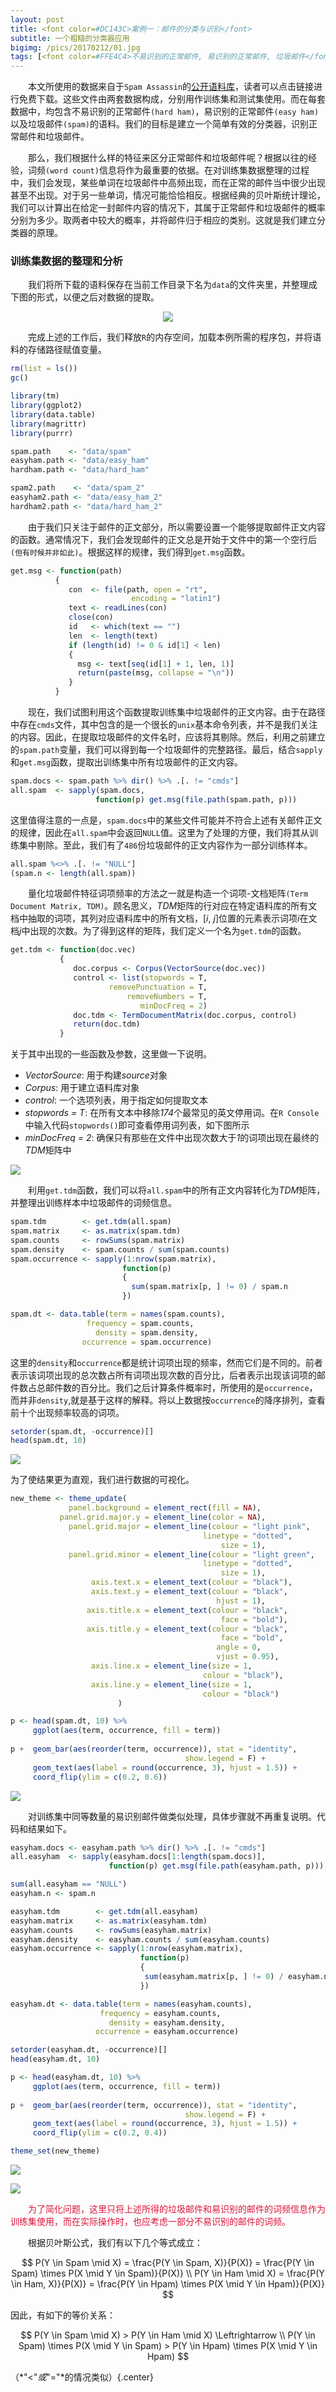 ```yaml
---
layout: post
title: <font color=#DC143C>案例一：邮件的分类与识别</font>
subtitle: 一个粗糙的分类器应用
bigimg: /pics/20170212/01.jpg
tags: [<font color=#FFE4C4>不易识别的正常邮件, 易识别的正常邮件, 垃圾邮件</font>]
---
```


&emsp;&emsp;本文所使用的数据来自于`Spam Assassin`的[公开语料库](http://spamassassin.apache.org/publiccorpus/)，读者可以点击链接进行免费下载。这些文件由两套数据构成，分别用作训练集和测试集使用。而在每套数据中，均包含不易识别的正常邮件`(hard ham)`，易识别的正常邮件`(easy ham)`以及垃圾邮件`(spam)`的语料。我们的目标是建立一个简单有效的分类器，识别正常邮件和垃圾邮件。

&emsp;&emsp;那么，我们根据什么样的特征来区分正常邮件和垃圾邮件呢？根据以往的经验，词频`(word count)`信息将作为最重要的依据。在对训练集数据整理的过程中，我们会发现，某些单词在垃圾邮件中高频出现，而在正常的邮件当中很少出现甚至不出现。对于另一些单词，情况可能恰恰相反。根据经典的贝叶斯统计理论，我们可以计算出在给定一封邮件内容的情况下，其属于正常邮件和垃圾邮件的概率分别为多少。取两者中较大的概率，并将邮件归于相应的类别。这就是我们建立分类器的原理。

### 训练集数据的整理和分析

&emsp;&emsp;我们将所下载的语料保存在当前工作目录下名为`data`的文件夹里，并整理成下图的形式，以便之后对数据的提取。

<center>
<img src = "/pics/20170212/02.png">
</center>

&emsp;&emsp;完成上述的工作后，我们释放`R`的内存空间，加载本例所需的程序包，并将语料的存储路径赋值变量。

```r
rm(list = ls())
gc()

library(tm)
library(ggplot2)
library(data.table)
library(magrittr)
library(purrr)

spam.path    <- "data/spam"
easyham.path <- "data/easy_ham"
hardham.path <- "data/hard_ham"

spam2.path    <- "data/spam_2"
easyham2.path <- "data/easy_ham_2"
hardham2.path <- "data/hard_ham_2"
```

&emsp;&emsp;由于我们只关注于邮件的正文部分，所以需要设置一个能够提取邮件正文内容的函数。通常情况下，我们会发现邮件的正文总是开始于文件中的第一个空行后`(但有时候并非如此)`。根据这样的规律，我们得到`get.msg`函数。

```r
get.msg <- function(path)
          {
             con  <- file(path, open = "rt", 
                           encoding = "latin1")
             text <- readLines(con)
             close(con)
             id   <- which(text == "")
             len  <- length(text)
             if (length(id) != 0 & id[1] < len)
             {
               msg <- text[seq(id[1] + 1, len, 1)]
               return(paste(msg, collapse = "\n"))
             }
          }
```

&emsp;&emsp;现在，我们试图利用这个函数提取训练集中垃圾邮件的正文内容。由于在路径中存在`cmds`文件，其中包含的是一个很长的`unix`基本命令列表，并不是我们关注的内容。因此，在提取垃圾邮件的文件名时，应该将其剔除。然后，利用之前建立的`spam.path`变量，我们可以得到每一个垃圾邮件的完整路径。最后，结合`sapply`和`get.msg`函数，提取出训练集中所有垃圾邮件的正文内容。

```r
spam.docs <- spam.path %>% dir() %>% .[. != "cmds"]
all.spam  <- sapply(spam.docs, 
                   function(p) get.msg(file.path(spam.path, p))) 
```

这里值得注意的一点是，`spam.docs`中的某些文件可能并不符合上述有关邮件正文的规律，因此在`all.spam`中会返回`NULL`值。这里为了处理的方便，我们将其从训练集中剔除。至此，我们有了`486`份垃圾邮件的正文内容作为一部分训练样本。

```r
all.spam %<>% .[. != "NULL"]
(spam.n <- length(all.spam))
```

&emsp;&emsp;量化垃圾邮件特征词项频率的方法之一就是构造一个词项-文档矩阵`(Term Document Matrix, TDM)`。顾名思义，*TDM*矩阵的行对应在特定语料库的所有文档中抽取的词项，其列对应语料库中的所有文档，[*i*, *j*]位置的元素表示词项*i*在文档*j*中出现的次数。为了得到这样的矩阵，我们定义一个名为`get.tdm`的函数。

```r
get.tdm <- function(doc.vec)
           {
              doc.corpus <- Corpus(VectorSource(doc.vec))
              control <- list(stopwords = T, 
                      removePunctuation = T,
                          removeNumbers = T,
                             minDocFreq = 2)
              doc.tdm <- TermDocumentMatrix(doc.corpus, control)
              return(doc.tdm)
           }
```

关于其中出现的一些函数及参数，这里做一下说明。

+ *VectorSource*: 用于构建*source*对象
+ *Corpus*: 用于建立语料库对象
+ *control*: 一个选项列表，用于指定如何提取文本
+ *stopwords = T*: 在所有文本中移除*174*个最常见的英文停用词。在`R Console`中输入代码`stopwords()`即可查看停用词列表，如下图所示
+ *minDocFreq = 2*: 确保只有那些在文件中出现次数大于*1*的词项出现在最终的$TDM$矩阵中


![](/pics/20170212/03.png)

&emsp;&emsp;利用`get.tdm`函数，我们可以将`all.spam`中的所有正文内容转化为*TDM*矩阵，并整理出训练样本中垃圾邮件的词频信息。

```r
spam.tdm        <- get.tdm(all.spam)
spam.matrix     <- as.matrix(spam.tdm)
spam.counts     <- rowSums(spam.matrix)
spam.density    <- spam.counts / sum(spam.counts)
spam.occurrence <- sapply(1:nrow(spam.matrix),
                         function(p) 
                         {
                           sum(spam.matrix[p, ] != 0) / spam.n
                         })

spam.dt <- data.table(term = names(spam.counts),
                 frequency = spam.counts,
                   density = spam.density,
                occurrence = spam.occurrence)
```
这里的`density`和`occurrence`都是统计词项出现的频率，然而它们是不同的。前者表示该词项出现的总次数占所有词项出现次数的百分比，后者表示出现该词项的邮件数占总邮件数的百分比。我们之后计算条件概率时，所使用的是`occurrence`，而并非`density`,就是基于这样的解释。将以上数据按`occurrence`的降序排列，查看前十个出现频率较高的词项。

```r
setorder(spam.dt, -occurrence)[]
head(spam.dt, 10)
```

![](/pics/20170212/04.png)

为了使结果更为直观，我们进行数据的可视化。

```r
new_theme <- theme_update(
             panel.background = element_rect(fill = NA),
           panel.grid.major.y = element_line(color = NA),
             panel.grid.major = element_line(colour = "light pink",
                                           linetype = "dotted",
                                               size = 1),
             panel.grid.minor = element_line(colour = "light green",
                                           linetype = "dotted",
                                               size = 1),
                  axis.text.x = element_text(colour = "black"),
                  axis.text.y = element_text(colour = "black", 
                                              hjust = 1),
                 axis.title.x = element_text(colour = "black",
                                               face = "bold"),
                 axis.title.y = element_text(colour = "black",
                                               face = "bold",
                                              angle = 0,
                                              vjust = 0.95),
                  axis.line.x = element_line(size = 1,
                                           colour = "black"),
                  axis.line.y = element_line(size = 1,
                                           colour = "black")
                        )

p <- head(spam.dt, 10) %>% 
     ggplot(aes(term, occurrence, fill = term)) 
     
p +  geom_bar(aes(reorder(term, occurrence)), stat = "identity",
                                       show.legend = F) + 
     geom_text(aes(label = round(occurrence, 3), hjust = 1.5)) + 
     coord_flip(ylim = c(0.2, 0.6))
```

![](/pics/20170212/05.png)

&emsp;&emsp;对训练集中同等数量的易识别邮件做类似处理，具体步骤就不再重复说明。代码和结果如下。

```r
easyham.docs <- easyham.path %>% dir() %>% .[. != "cmds"]
all.easyham  <- sapply(easyham.docs[1:length(spam.docs)],
                      function(p) get.msg(file.path(easyham.path, p)))

sum(all.easyham == "NULL")
easyham.n <- spam.n

easyham.tdm        <- get.tdm(all.easyham)
easyham.matrix     <- as.matrix(easyham.tdm)
easyham.counts     <- rowSums(easyham.matrix)
easyham.density    <- easyham.counts / sum(easyham.counts)
easyham.occurrence <- sapply(1:nrow(easyham.matrix),
                             function(p) 
                             {
                              sum(easyham.matrix[p, ] != 0) / easyham.n
                             })

easyham.dt <- data.table(term = names(easyham.counts),
                    frequency = easyham.counts,
                      density = easyham.density,
                   occurrence = easyham.occurrence)

setorder(easyham.dt, -occurrence)[]
head(easyham.dt, 10)

p <- head(easyham.dt, 10) %>% 
     ggplot(aes(term, occurrence, fill = term)) 
     
p +  geom_bar(aes(reorder(term, occurrence)), stat = "identity",
                                       show.legend = F) + 
     geom_text(aes(label = round(occurrence, 3), hjust = 1.5)) + 
     coord_flip(ylim = c(0.2, 0.4))

theme_set(new_theme)
```

![](/pics/20170212/06.png)

![](/pics/20170212/07.png)

&emsp;&emsp;<font color="#DC143C">为了简化问题，这里只将上述所得的垃圾邮件和易识别的邮件的词频信息作为训练集使用，而在实际操作时，也应考虑一部分不易识别的邮件的词频。</font>

&emsp;&emsp;根据贝叶斯公式，我们有以下几个等式成立：
 
<script type="text/javascript" src="https://cdn.mathjax.org/mathjax/latest/MathJax.js?config=TeX-AMS_HTML"></script>

$$
P(Y \in Spam \mid X) = \frac{P(Y \in Spam, X)}{P(X)} = \frac{P(Y \in Spam) \times P(X \mid Y \in Spam)}{P(X)} \\
P(Y \in Ham \mid X) = \frac{P(Y \in Ham, X)}{P(X)} = \frac{P(Y \in Hpam) \times P(X \mid Y \in Hpam)}{P(X)}
$$

 因此，有如下的等价关系：
 
 $$
 P(Y \in Spam \mid X) > P(Y \in Ham \mid X) \Leftrightarrow \\
 P(Y \in Spam) \times P(X \mid Y \in Spam) > P(Y \in Hpam) \times P(X \mid Y \in Hpam)
 $$
 
（*"<"*或*"="*的情况类似）{.center}
